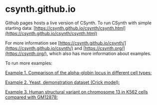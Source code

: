 # csynth.github.io
Github pages hosts a live version of CSynth.
To run CSynth with simple starting data: [https://csynth.github.io/csynth/csynth.html](https://csynth.github.io/csynth/csynth.html)

For more information see [https://csynth.github.io/csynth/](https://csynth.github.io/csynth/)
and [https://csynth.org/](https://csynth.org/), which also has more information about examples.

To run more examples:

[Example 1. Comparison of the alpha-globin locus in different cell types:](https://csynth.github.io/csynth/csynth.html?cexample1)

[Example 2. Yeast, demonstration dataset (Crick model):](https://csynth.github.io/csynth/csynth.html?cexample2)

[Example 3. Human structural variant on chromosome 13 in K562 cells compared with GM12878:](https://csynth.github.io/csynth/csynth.html?cexample3)



